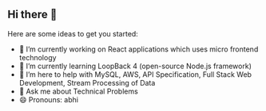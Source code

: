 ## Hi there 👋



Here are some ideas to get you started:

- 🔭 I’m currently working on React applications which uses micro frontend technology
- 🌱 I’m currently learning LoopBack 4 (open-source Node.js framework)
- 🤔 I’m here to help with MySQL, AWS, API Specification, Full Stack Web Development, Stream Processing of Data
- 💬 Ask me about Technical Problems
- 😄 Pronouns: abhi
